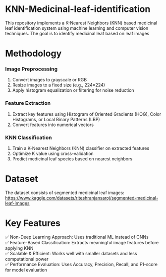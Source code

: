 # KNN-Medicinal-leaf-identification
This repository implements a K-Nearest Neighbors (KNN) based medicinal leaf identification system using machine learning and computer vision techniques. The goal is to identify medicinal leaf based on leaf images  
# Methodology
### Image Preprocessing
1. Convert images to grayscale or RGB
2. Resize images to a fixed size (e.g., 224×224)
3. Apply histogram equalization or filtering for noise reduction
### Feature Extraction
1. Extract key features using Histogram of Oriented Gradients (HOG), Color Histograms, or Local Binary Patterns (LBP)
2. Convert features into numerical vectors
### KNN Classification
1. Train a K-Nearest Neighbors (KNN) classifier on extracted features
2. Optimize K value using cross-validation
3. Predict medicinal leaf species based on nearest neighbors
#  Dataset
The dataset consists of segmented medicinal leaf images: https://www.kaggle.com/datasets/riteshranjansaroj/segmented-medicinal-leaf-images
# Key Features
✅ Non-Deep Learning Approach: Uses traditional ML instead of CNNs  
✅ Feature-Based Classification: Extracts meaningful image features before applying KNN  
✅ Scalable & Efficient: Works well with smaller datasets and less computational power  
✅ Performance Evaluation: Uses Accuracy, Precision, Recall, and F1-score for model evaluation



